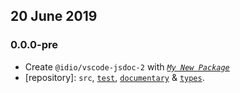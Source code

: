 ## 20 June 2019

### 0.0.0-pre

- Create `@idio/vscode-jsdoc-2` with _[`My New Package`](https://mnpjs.org)_
- [repository]: `src`, [`test`](https://contexttesting.com), [`documentary`](https://readme.page) & [`types`](https://typedef.page).